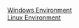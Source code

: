 <a href="https://github.com/OlexandrPrylipko/gForm/wiki/Preparing-a-test-environment-for-running-tests-from-a-local-PC-using-Windows-10-as-an-example">Windows Environment</a><br>
<a href="https://github.com/OlexandrPrylipko/gForm/wiki/Preparing-a-test-environment-for-running-tests-from-a-local-PC-using-Linux-Ubuntu-18.04.3-LTS-as-an-example">Linux Environment</a>

